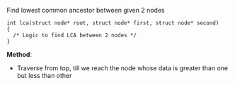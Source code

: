 Find lowest common ancestor between given 2 nodes

```
int lca(struct node* root, struct node* first, struct node* second)
{
  /* Logic to find LCA between 2 nodes */
}
```


**Method**:
- Traverse from top, till we reach the node whose data is greater than one but less than other
